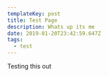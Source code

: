 ```yaml
---
templateKey: post
title: Test Page
description: Whats up its me
date: 2019-01-20T23:42:59.647Z
tags:
  - test
---
```


Testing this out
